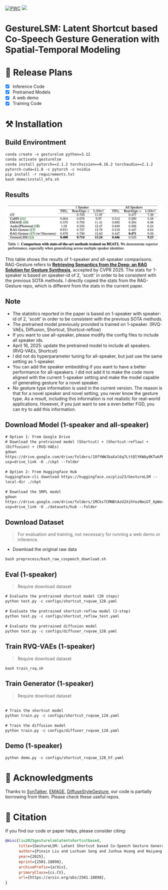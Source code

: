 [![PWC](https://img.shields.io/endpoint.svg?url=https://paperswithcode.com/badge/gesturelsm-latent-shortcut-based-co-speech/gesture-generation-on-beat2)](https://paperswithcode.com/sota/gesture-generation-on-beat2?p=gesturelsm-latent-shortcut-based-co-speech) <a href="https://arxiv.org/abs/2501.18898"><img src="https://img.shields.io/badge/arxiv-gray?logo=arxiv&amp"></a>



# GestureLSM: Latent Shortcut based Co-Speech Gesture Generation with Spatial-Temporal Modeling


# 📝 Release Plans

- [x] Inference Code
- [x] Pretrained Models
- [x] A web demo
- [x] Training Code

# ⚒️ Installation

## Build Environtment

```
conda create -n gesturelsm python=3.12
conda activate gesturelsm
conda install pytorch==2.1.2 torchvision==0.16.2 torchaudio==2.1.2 pytorch-cuda=11.8 -c pytorch -c nvidia
pip install -r requirements.txt
bash demo/install_mfa.sh
```

## Results

![Beat Results](beat-new.png)

This table shows the results of 1-speaker and all-speaker comparisons. RAG-Gesture refers to [**Retrieving Semantics from the Deep: an RAG Solution for Gesture Synthesis**](https://arxiv.org/abs/2412.06786), accepted by CVPR 2025. The stats for 1-speaker is based on speaker-id of 2, 'scott' in order to be consistent with the previous SOTA methods. I directly copied the stats from the RAG-Gesture repo, which is different from the stats in the current paper. 

## Note
- The statistics reported in the paper is based on 1-speaker with speaker-id of 2, 'scott' in order to be consistent with the previous SOTA methods.
- The pretrained model previously provided is trained on 1-speaker. (RVQ-VAEs, Diffusion, Shortcut, Shortcut-reflow)
- If you want to use all-speaker, please modify the config files to include all speaker ids.
- April 16, 2025: update the pretrained model to include all speakers. (RVQ-VAEs, Shortcut)
- I did not do hyperparameter tuning for all-speaker, but just use the same setting as 1-speaker.
- You can add the speaker embedding if you want to have a better performance for all-speakers. I did not add it to make the code more aligned with the current 1-speaker setting and make the model capable of generating gesture for a novel speaker.
- No gesture type information is used in the current version. The reason is that for a novel speaker and novel setting, you never know the gesture type. As a result, including this information is not realistic for real-world applications. However, if you just want to see a even better FGD, you can try to add this information.





## Download Model (1-speaker and all-speaker)
```
# Option 1: From Google Drive
# Download the pretrained model (Shortcut) + (Shortcut-reflow) + (Diffusion) + (RVQ-VAEs)
gdown https://drive.google.com/drive/folders/1OfYWWJbaXal6q7LttQlYKWAy0KTwkPRw?usp=drive_link -O ./ckpt --folder

# Option 2: From Huggingface Hub
huggingface-cli download https://huggingface.co/pliu23/GestureLSM --local-dir ./ckpt

# Download the SMPL model
gdown https://drive.google.com/drive/folders/1MCks7CMNBtAzU2XihYezNmiGT_6pWex8?usp=drive_link -O ./datasets/hub --folder
```

## Download Dataset
> For evaluation and training, not necessary for running a web demo or inference.

- Download the original raw data
```
bash preprocess/bash_raw_cospeech_download.sh
```

## Eval (1-speaker)
> Require download dataset 
```
# Evaluate the pretrained shortcut model (20 steps)
python test.py -c configs/shortcut_rvqvae_128.yaml

# Evaluate the pretrained shortcut-reflow model (2-step)
python test.py -c configs/shortcut_reflow_test.yaml

# Evaluate the pretrained diffusion model
python test.py -c configs/diffuser_rvqvae_128.yaml

```

## Train RVQ-VAEs (1-speaker)
> Require download dataset 
```
bash train_rvq.sh
```

## Train Generator (1-speaker)
> Require download dataset 
```

# Train the shortcut model
python train.py -c configs/shortcut_rvqvae_128.yaml

# Train the diffusion model
python train.py -c configs/diffuser_rvqvae_128.yaml
```


## Demo (1-speaker)
```
python demo.py -c configs/shortcut_rvqvae_128_hf.yaml
```



# 🙏 Acknowledgments
Thanks to [SynTalker](https://github.com/RobinWitch/SynTalker/tree/main), [EMAGE](https://github.com/PantoMatrix/PantoMatrix/tree/main/scripts/EMAGE_2024), [DiffuseStyleGesture](https://github.com/YoungSeng/DiffuseStyleGesture), our code is partially borrowing from them. Please check these useful repos.


# 📖 Citation

If you find our code or paper helps, please consider citing:

```bibtex
@misc{liu2025gesturelsmlatentshortcutbased,
      title={GestureLSM: Latent Shortcut based Co-Speech Gesture Generation with Spatial-Temporal Modeling}, 
      author={Pinxin Liu and Luchuan Song and Junhua Huang and Haiyang Liu and Chenliang Xu},
      year={2025},
      eprint={2501.18898},
      archivePrefix={arXiv},
      primaryClass={cs.CV},
      url={https://arxiv.org/abs/2501.18898}, 
}
```